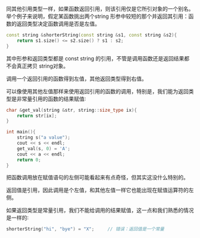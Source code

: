 同其他引用类型一样，如果函数返回引用，则该引用仅是它所引对象的一个别名。举个例子来说明，假定某函数挑出两个string 形参中较短的那个并返回其引用：函数的返回类型决定函数调用是否是左值。

```c++
const string &shorterString(const string &s1, const string &s2){
    return s1.size() <= s2.size() ? s1 : s2;
}
```

其中形参和返回类型都是 const string 的引用，不管是调用函数还是返回结果都不会真正拷贝 string对象。

调用一个返回引用的函数得到左值，其他返回类型得到右值。

可以像使用其他左值那样来使用返回引用的函数的调用，特别是，我们能为返回类型是非常量引用的函数的结果赋值∶

```c++
char &get_val(string &str, string::size_type ix){
    return str[ix];
}

int main(){
    string s("a value");
    cout << s << endl;
    get_val(s, 0) = 'A';
    cout << a << endl;
    return 0;
}
```

把函数调用放在赋值语句的左侧可能看起来有点奇怪，但其实这没什么特别的。

返回值是引用，因此调用是个左值，和其他左值一样它也能出现在赋值运算符的左侧。

如果返回类型是常量引用，我们不能给调用的结果赋值，这一点和我们熟悉的情况是一样的∶

```c++
shorterString("hi", "bye") = "X";     // 错误：返回值是一个常量
```
